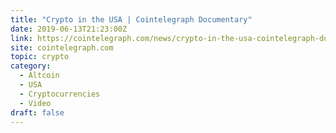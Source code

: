 ```yaml
---
title: "Crypto in the USA | Cointelegraph Documentary"
date: 2019-06-13T21:23:00Z
link: https://cointelegraph.com/news/crypto-in-the-usa-cointelegraph-documentary?utm_medium=RSS&utm_source=hune
site: cointelegraph.com
topic: crypto
category:
  - Altcoin
  - USA
  - Cryptocurrencies
  - Video
draft: false
---
```

